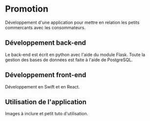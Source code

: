# Promotion
Développement d'une application pour mettre en relation les petits commercants avec les consommateurs.

## Développement back-end
Le back-end est écrit en python avec l'aide du module Flask.
Toute la gestion des bases de données est faite à l'aide de PostgreSQL. 

## Développement front-end
Développement en Swift et en React.

## Utilisation de l'application
Images à inclure et petit tuto d'utilisation.



